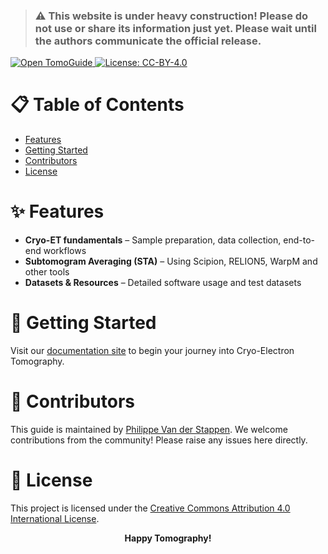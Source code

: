 ﻿> ### ⚠️ This website is under heavy construction! Please do not use or share its information just yet. Please wait until the authors communicate the official release.

<a href="https://tomoguide.github.io/" target="_blank">
<img src="https://img.shields.io/badge/Open%20TomoGuide-Here-violet?style=flat" alt="Open TomoGuide">
</a>
<a href="https://creativecommons.org/licenses/by/4.0/" target="_blank">
<img src="https://img.shields.io/badge/License-CC%20BY--4.0-lightgrey.svg?style=flat" alt="License: CC-BY-4.0">
</a>

# 📋 Table of Contents
- [Features](#features)
- [Getting Started](#getting-started)
- [Contributors](#contributors)
- [License](#license)


# ✨ Features
- **Cryo-ET fundamentals** – Sample preparation, data collection, end-to-end workflows
- **Subtomogram Averaging (STA)** – Using Scipion, RELION5, WarpM and other tools
- **Datasets & Resources** – Detailed software usage and test datasets

# 🚀 Getting Started
Visit our [documentation site](https://tomoguide.github.io/) to begin your journey into Cryo-Electron Tomography.

# 👥 Contributors
This guide is maintained by [Philippe Van der Stappen](https://bsky.app/profile/phaips.vd.st). We welcome contributions from the community! Please raise any issues here directly.

# 📄 License
This project is licensed under the [Creative Commons Attribution 4.0 International License](https://creativecommons.org/licenses/by/4.0/).


<p align="center">
  <b>Happy Tomography!</b>
</p>